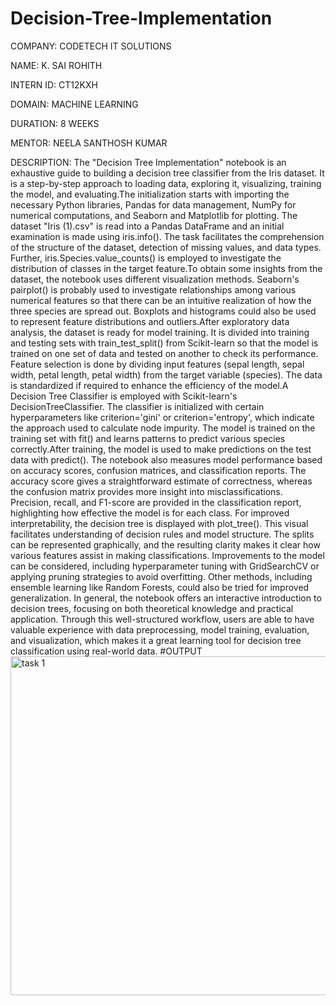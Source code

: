 # Decision-Tree-Implementation
COMPANY: CODETECH IT SOLUTIONS

NAME: K. SAI ROHITH

INTERN ID: CT12KXH

DOMAIN: MACHINE LEARNING

DURATION: 8 WEEKS

MENTOR: NEELA SANTHOSH KUMAR

DESCRIPTION: The "Decision Tree Implementation" notebook is an exhaustive guide to building a decision tree classifier from the Iris dataset. It is a step-by-step approach to loading data, exploring it, visualizing, training the model, and evaluating.The initialization starts with importing the necessary Python libraries, Pandas for data management, NumPy for numerical computations, and Seaborn and Matplotlib for plotting. The dataset "Iris (1).csv" is read into a Pandas DataFrame and an initial examination is made using iris.info(). The task facilitates the comprehension of the structure of the dataset, detection of missing values, and data types. Further, iris.Species.value_counts() is employed to investigate the distribution of classes in the target feature.To obtain some insights from the dataset, the notebook uses different visualization methods. Seaborn's pairplot() is probably used to investigate relationships among various numerical features so that there can be an intuitive realization of how the three species are spread out. Boxplots and histograms could also be used to represent feature distributions and outliers.After exploratory data analysis, the dataset is ready for model training. It is divided into training and testing sets with train_test_split() from Scikit-learn so that the model is trained on one set of data and tested on another to check its performance. Feature selection is done by dividing input features (sepal length, sepal width, petal length, petal width) from the target variable (species). The data is standardized if required to enhance the efficiency of the model.A Decision Tree Classifier is employed with Scikit-learn's DecisionTreeClassifier. The classifier is initialized with certain hyperparameters like criterion='gini' or criterion='entropy', which indicate the approach used to calculate node impurity. The model is trained on the training set with fit() and learns patterns to predict various species correctly.After training, the model is used to make predictions on the test data with predict(). The notebook also measures model performance based on accuracy scores, confusion matrices, and classification reports. The accuracy score gives a straightforward estimate of correctness, whereas the confusion matrix provides more insight into misclassifications. Precision, recall, and F1-score are provided in the classification report, highlighting how effective the model is for each class. For improved interpretability, the decision tree is displayed with plot_tree(). This visual facilitates understanding of decision rules and model structure. The splits can be represented graphically, and the resulting clarity makes it clear how various features assist in making classifications. Improvements to the model can be considered, including hyperparameter tuning with GridSearchCV or applying pruning strategies to avoid overfitting. Other methods, including ensemble learning like Random Forests, could also be tried for improved generalization. In general, the notebook offers an interactive introduction to decision trees, focusing on both theoretical knowledge and practical application. Through this well-structured workflow, users are able to have valuable experience with data preprocessing, model training, evaluation, and visualization, which makes it a great learning tool for decision tree classification using real-world data.
#OUTPUT
<img width="542" alt="task 1" src="https://github.com/user-attachments/assets/1aadf5e5-6069-42f6-b5f2-8eb14ffaf62e" />
